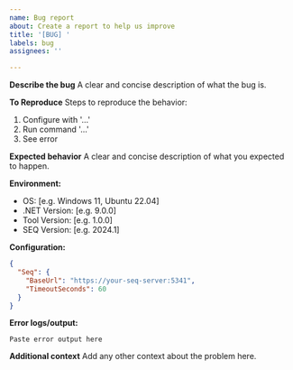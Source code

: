 ```yaml
---
name: Bug report
about: Create a report to help us improve
title: '[BUG] '
labels: bug
assignees: ''

---
```


**Describe the bug**
A clear and concise description of what the bug is.

**To Reproduce**
Steps to reproduce the behavior:
1. Configure with '...'
2. Run command '...'
3. See error

**Expected behavior**
A clear and concise description of what you expected to happen.

**Environment:**
 - OS: [e.g. Windows 11, Ubuntu 22.04]
 - .NET Version: [e.g. 9.0.0]
 - Tool Version: [e.g. 1.0.0]
 - SEQ Version: [e.g. 2024.1]

**Configuration:**
```json
{
  "Seq": {
    "BaseUrl": "https://your-seq-server:5341",
    "TimeoutSeconds": 60
  }
}
```

**Error logs/output:**
```
Paste error output here
```

**Additional context**
Add any other context about the problem here.

